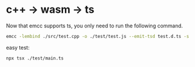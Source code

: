 # c++ -> wasm -> ts

Now that emcc supports ts, you only need to run the following command.

```bash
emcc -lembind ./src/test.cpp -o ./test/test.js --emit-tsd test.d.ts -s MODULARIZE=1 -s EXPORT_ES6=1
```

easy test:

```bash
npx tsx ./test/main.ts
```